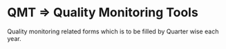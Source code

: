# QMT => Quality Monitoring Tools


Quality monitoring related forms which is to be filled by Quarter wise each year.
